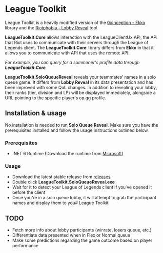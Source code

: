 # League Toolkit

League Toolkit is a heavily modified version of the [0xInception - Ekko](https://github.com/0xInception/Ekko) library and the [Riotphobia - Lobby Reveal](https://github.com/Riotphobia/LobbyReveal) tool.

**LeagueToolkit.Core** allows interaction with the LeagueClientUx API, the API that Riot uses to communicate with their servers through the League of Legends client. The **LeagueToolkit.Core** library differs from **Ekko** in that it allows you to communicate with API that uses the remote API.

*For example, you can query for a summoner's profile data through **LeagueToolkit.Core***

**LeagueToolkit.SoloQueueReveal** reveals your teammates' names in a solo queue game. It differs from **Lobby Reveal** in its data presentation and has been improved with some QoL changes. In addition to revealing your lobby, their ranks (tier, division and LP) will be displayed immediately, alongside a URL pointing to the specific player's op.gg profile.

## Installation & usage

No installation is needed to run **Solo Queue Reveal**. Make sure you have the prerequisites installed and follow the usage instructions outlined below.

### Prerequisites

* .NET 6 Runtime (Download the runtime from [Microsoft](https://dotnet.microsoft.com/en-us/download/dotnet/6.0))

### Usage

* Download the latest stable release from [releases](https://github.com/Codeh4ck/League-Toolkit/releases/tag/v1.0.0)
* Double click **LeagueToolkit.SoloQueueReveal.exe**
* Wait for it to detect your League of Legends client if you've opened it before the client
* Once you're in a solo queue lobby, it will attempt to grab the participant names and display them to you# League Toolkit

## TODO

* Fetch more info about lobby participants (winrate, losers queue, etc.)
* Differentiate data presented when in Flex or Normal queue
* Make some predictions regarding the game outcome based on player performance
